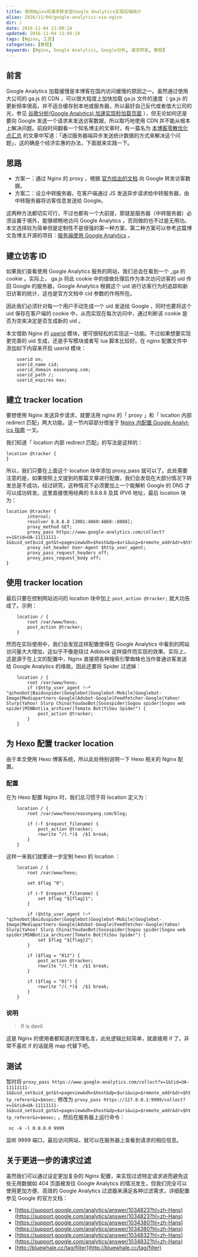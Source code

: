 ```yaml
---
title: 使用Nginx将请求转发至Google Analytics实现后端统计
alias: 2016/11/04/google-analytics-via-nginx
dir: /
date: 2016-11-04 13:09:24
updated: 2016-11-04 13:09:24
tags: [Nginx, 工具]
categories: [教程]
keywords: [Nginx, Google Analytics, Google分析, 请求转发, 教程]
---
```


## 前言

Google Analytics 加载缓慢是本博客在国内访问缓慢的原因之一。虽然通过使用大公司的 ga.js 的 CDN ，可以很大程度上加快加载 ga.js 文件的速度（ ga.js 的更新频率很高，并不适合缓存到本地或服务器，所以最好自己反代或者借大公司的光，参见 [谷歌分析(Google Analytics) 加速实现秒加载页面](https://joway.wang/posts/Hexo/2016-05-15-Google-Analytics.html) ），但无论如何还是要向 Google 发送一个请求来发送访客数据，所以取巧地使用 CDN 并不能从根本上解决问题。前段时间翻看一个知名博主的文章时，有一篇名为 [本博客零散优化点汇总](https://imququ.com/post/summary-of-my-blog-optimization.html) 的文章中写道：「通过服务器端异步发送统计数据的方式来解决这个问题」，这的确是个经济实惠的办法，下面就来实践一下。

## 思路

- 方案一：通过 Nginx 的 proxy ，根据 [官方给出的文档](https://developers.google.com/analytics/devguides/collection/protocol/v1/reference) 向 Google 转发访客数据。
- 方案二：设立中转服务器，在客户端通过 JS 发送异步请求给中转服务器，由中转服务器将访客信息发送给 Google。

这两种方法都切实可行，不过也都有一个大前提，那就是服务器（中转服务器）必须设置于境外，能够顺畅地访问 Google Analytics ，否则做的也不过是无用功。本文选择较为简单但是定制性不是很强的第一种方案，第二种方案可以参考这篇博文及博主开源的项目：[服务端使用 Google Analytics](https://blog.alphatr.com/google-analytics-on-server.html) 。<!--more-->

## 建立访客 ID

如果我们查看使用 Google Analytics 服务的网站，我们总会在看到一个 _ga 的 cookie 。实际上， ga.js 将此 cookie 中的值做处理后作为本次访问访客的 uid 传回 Google 的服务器，Google Analytics 根据这个 uid 进行访客行为的追踪和新旧访客的统计，这也是官方文档中 cid 参数的作用所在。

因此我们必须针对每一个用户手动生成一个 uid 发送给 Google ，同时也要将这个 uid 保存在客户端的 cookie 中，从而实现在每次访问中，通过判断该 cookie 是否为空来决定是否生成新的 uid 。

本文借助 Nginx 的 [userid](http://nginx.org/en/docs/http/ngx_http_userid_module.html) 模块，便可很轻松的实现这一功能。不过如果想要实现更完善的 uid 生成，还是手写模块或者写 lua 脚本比较好。在 nginx 配置文件中添加如下内容来开启 userid 模块：

```nginx
    userid on;
    userid_name cid;
    userid_domain easonyang.com;
    userid_path /;
    userid_expires max;
```

## 建立 tracker location

要想使用 Nginx 发送异步请求，就要活用 nginx 的「 proxy 」和「 location 内部 redirect 匹配」两大功能。这一节内容部分借鉴于 [Ng­inx 内配置 Google An­a­lyt­ics 指南](https://darknode.in/network/nginx-google-analytics/) 一文。

我们知道「 location 内部 redirect 匹配」的写法是这样的：

```nginx
location @tracker {
}
```

所以，我们只要在上面这个 location 块中添加 proxy_pass 就可以了。此处需要注意的是，如果按照上文提到的那篇文章进行配置，我们会发现在大部分情况下转发总是不成功，经过研究，这种情况下必须要加上一个能解析 Google 的 DNS 才可以成功转发。这里直接使用经典的 8.8.8.8 及其 IPV6 地址，最后 location 块为： 

```nginx
location @tracker {        
        internal;
        resolver 8.8.8.8 [2001:4860:4860::8888];
        proxy_method GET;
        proxy_pass https://www.google-analytics.com/collect?v=1&tid=UA-11111111-1&$uid_set$uid_got&t=pageview&dh=$host&dp=$uri&uip=$remote_addr&dr=$http_referer&z=$msec;
        proxy_set_header User-Agent $http_user_agent;
        proxy_pass_request_headers off;
        proxy_pass_request_body off;
}
```

## 使用 tracker location

最后只要在控制网站访问的 location 块中加上 `post_action @tracker;` 就大功告成了。示例：

```nginx
    location / {
        root /var/www/hexo;
        post_action @tracker;
    }
```

然而在实际使用中，我们会发现这样配置使得在 Google Analytics 中看到的网站访问量大大增加，这似乎不像是绕过 Adblock 这样插件而实现的效果。实际上，这是源于在上文的配置中，Nginx 直接把各种搜索引擎蜘蛛也当作普通访客发送给 Google Analytics 的缘故。因此还要将 Spider 过滤掉：

```nginx
    location / {
        root /var/www/hexo;
        if ($http_user_agent !~* "qihoobot|Baiduspider|Googlebot|Googlebot-Mobile|Googlebot-Image|Mediapartners-Google|Adsbot-Google|Feedfetcher-Google|Yahoo! Slurp|Yahoo! Slurp China|YoudaoBot|Sosospider|Sogou spider|Sogou web spider|MSNBot|ia_archiver|Tomato Bot|YiSou Spider") {
            post_action @tracker;
        }
    }
```

## 为 Hexo 配置 tracker location

由于本文使用 Hexo 博客系统，所以此处特别说明一下 Hexo 相关的 Nginx 配置。

### 配置

在为 Hexo 配置 Nginx 时，我们总习惯于将 location 定义为：

```nginx
    location / {
        root /var/www/hexo/easonyang.com/blog;                   

        if (-f $request_filename) {                                            
            post_action @tracker;
            rewrite ^/(.*)$  /$1 break;   
        }
    }
```

这样一来我们就要进一步定制 hexo 的 location ：

```nginx
    location / {
        root /var/www/hexo;                   

        set $flag "0";

        if (-f $request_filename) {                                            
            set $flag "${flag}1";
        }   

        if ($http_user_agent !~* "qihoobot|Baiduspider|Googlebot|Googlebot-Mobile|Googlebot-Image|Mediapartners-Google|Adsbot-Google|Feedfetcher-Google|Yahoo! Slurp|Yahoo! Slurp China|YoudaoBot|Sosospider|Sogou spider|Sogou web spider|MSNBot|ia_archiver|Tomato Bot|YiSou Spider") {
            set $flag "${flag}2";
        }

        if ($flag = "012") {
            post_action @tracker;
            rewrite ^/(.*)$  /$1 break;                                    
        }

        if ($flag = "01") {
            rewrite ^/(.*)$  /$1 break;                                    
        }
    }
```

### 说明

> If is devil.

这是 Nginx 的使用者都知道的至理名言，此处逻辑比较简单，就直接用 if 了。非常不喜欢 if 的话就用 map 代替下吧。

## 测试

暂时将 `proxy_pass https://www.google-analytics.com/collect?v=1&tid=UA-11111111-1&$uid_set$uid_got&t=pageview&dh=$host&dp=$uri&uip=$remote_addr&dr=$http_referer&z=$msec;` 修改为 `proxy_pass https://127.0.0.1:9999/collect?v=1&tid=UA-11111111-1&$uid_set$uid_got&t=pageview&dh=$host&dp=$uri&uip=$remote_addr&dr=$http_referer&z=$msec;` ，然后在服务器上运行命令：

```shell
 nc -k -l 0.0.0.0 9999
```

监听 9999 端口，最后访问网站，就可以在服务器上查看到请求的相应信息。

## 关于更进一步的请求过滤

虽然我们可以通过设定更加复杂的 Nginx 配置，来实现过滤特定请求进而避免这些无用数据如 404 页面被发往 Google Analytics 的情况发生，但我们完全可以使用更加方便、高效的 Google Analytics 过滤器来满足各种过滤需求，详细配置参见 Google 的官方文档：

- [https://support.google.com/analytics/answer/1034823?hl=zh-Hans](https://support.google.com/analytics/answer/1034823?hl=zh-Hans)
- [https://support.google.com/analytics/answer/1034380?hl=zh-Hans](https://support.google.com/analytics/answer/1034380?hl=zh-Hans)
- [https://support.google.com/analytics/answer/1034832?hl=zh-Hans](https://support.google.com/analytics/answer/1034832?hl=zh-Hans)
- [http://bluewhale.cc/tag/filter](http://bluewhale.cc/tag/filter)